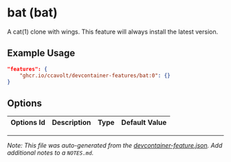 
# bat (bat)

A cat(1) clone with wings. This feature will always install the latest version.

## Example Usage

```json
"features": {
    "ghcr.io/ccavolt/devcontainer-features/bat:0": {}
}
```

## Options

| Options Id | Description | Type | Default Value |
|-----|-----|-----|-----|




---

_Note: This file was auto-generated from the [devcontainer-feature.json](https://github.com/ccavolt/devcontainer-features/blob/main/src/bat/devcontainer-feature.json).  Add additional notes to a `NOTES.md`._
